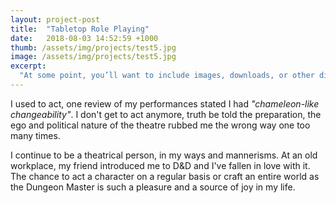 ```yaml
---
layout: project-post
title:  "Tabletop Role Playing"
date:   2018-08-03 14:52:59 +1000
thumb: /assets/img/projects/test5.jpg
image: /assets/img/projects/test5.jpg
excerpt:
  "At some point, you’ll want to include images, downloads, or other digital assets along with your text content. One common solution is to create a folder in the root of the project directory called something like assets"
---
```

I used to act, one review of my performances stated I had _"chameleon-like changeability"_. I don't get to act anymore, truth be told the preparation, the ego and political nature of the theatre rubbed me the wrong way one too many times.

I continue to be a theatrical person, in my ways and mannerisms. At an old workplace, my friend introduced me to D&D and I've fallen in love with it. The chance to act a character on a regular basis or craft an entire world as the Dungeon Master is such a pleasure and a source of joy in my life. 